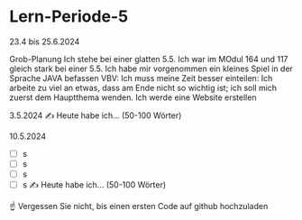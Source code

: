 # Lern-Periode-5

23.4 bis 25.6.2024

Grob-Planung
Ich stehe bei einer glatten 5.5. Ich war im MOdul 164 und 117 gleich stark bei einer 5.5.
Ich habe mir vorgenommen ein kleines Spiel in der Sprache JAVA befassen
VBV: Ich muss meine Zeit besser einteilen: Ich arbeite zu viel an etwas, dass am Ende nicht so wichtig ist; ich soll mich zuerst dem Hauptthema wenden.
Ich werde eine Website erstellen

3.5.2024
✍️ Heute habe ich... (50-100 Wörter)

10.5.2024
- [ ] s
- [ ] s
- [ ] s
- [ ] s
✍️ Heute habe ich... (50-100 Wörter)

☝️ Vergessen Sie nicht, bis einen ersten Code auf github hochzuladen

